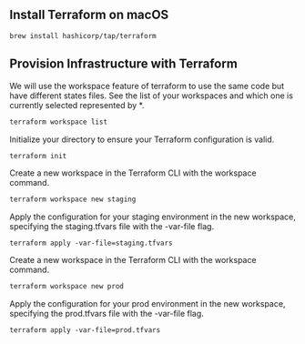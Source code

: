 ## Install Terraform on macOS

```
brew install hashicorp/tap/terraform
```

## Provision Infrastructure with Terraform 

We will use the workspace feature of terraform to use the same code but have different states files.
See the list of your workspaces and which one is currently selected represented by *.

```sh
terraform workspace list
```

Initialize your directory to ensure your Terraform configuration is valid.

```sh
terraform init
```

Create a new workspace in the Terraform CLI with the workspace command.

```sh
terraform workspace new staging
```

Apply the configuration for your staging environment in the new workspace, specifying the staging.tfvars file with the -var-file flag.
```
terraform apply -var-file=staging.tfvars
```

Create a new workspace in the Terraform CLI with the workspace command.

```sh
terraform workspace new prod
```

Apply the configuration for your prod environment in the new workspace, specifying the prod.tfvars file with the -var-file flag.
```
terraform apply -var-file=prod.tfvars
```